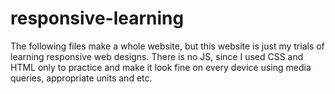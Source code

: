 # responsive-learning
The following files make a whole website, but this website is just my trials of learning responsive web designs. There is no JS, since I used CSS and HTML only to practice and make it look fine on every device using media queries, appropriate units and etc.
